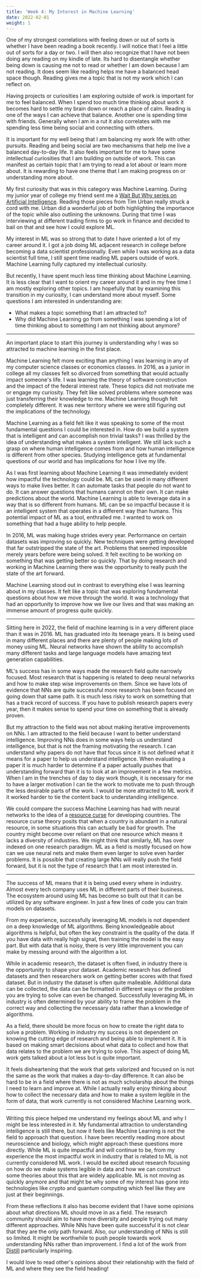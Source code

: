 ```yaml
---
title: 'Week 4: My Interest in Machine Learning'
date: 2022-02-01
weight: 1
---
```


One of my strongest correlations with feeling down or out of sorts is whether I have been reading a  book recently. I will notice that I feel a little out of sorts for a day or two. I will then also recognize that I have not been doing any reading on my kindle of late. Its hard to disentangle whether being down is causing me not to read or whether I am down because I am not reading. It does seem like   reading helps me have a balanced head space though. Reading gives me a topic that is not my work which I can reflect on. 

Having projects or curiosities I am exploring outside of work is important for me to feel balanced. When I spend too much time thinking about work it becomes hard to settle my brain down or reach a place of calm. Reading is one of the ways I can achieve that balance. Another one is spending time with friends. Generally when I am in a rut it also correlates with me spending less time being social and connecting with others.

It is important for my well being that I am balancing my work life with other pursuits. Reading and being social are two mechanisms that help me live a balanced day-to-day life. It also feels important for me to have some intellectual curiosities that I am building on outside of work. This can manifest as certain topic that I am trying to read a lot about or learn more about. It is rewarding to have one theme that I am making progress on or understanding more about. 

My first curiosity that was in this category was Machine Learning. During my junior year of college my friend sent me a [Wait But Why series on Artificial Intelligence](https://waitbutwhy.com/2015/01/artificial-intelligence-revolution-1.html). Reading those pieces from Tim Urban really struck a cord with me. Urban did a wonderful job of both highlighting the importance of the topic while also outlining the unknowns. During that time I was interviewing at different trading firms to go work in finance and decided to bail on that and see how I could explore ML.

My interest in ML was so strong that to date I have oriented a lot of my career around it. I got a job doing ML adjacent research in college before becoming a data scientist professionally. Even while I was working as a data scientist full time, I still spent time reading ML papers outside of work. Machine Learning fully captured my intellectual curiosity.

But recently, I have spent much less time thinking about Machine Learning. It is less clear that I want to orient my career around it and in my free time I am mostly exploring other topics. I am hopefully that by examining this transition in my curiosity, I can understand more about myself. Some questions I am interested in understanding are:
- What makes a topic something that I am attracted to? 
- Why did Machine Learning go from something I was spending a lot of time thinking about to something I am not thinking about anymore?

* * * 
An important place to start this journey is understanding why I was so attracted to machine learning in the first place.

Machine Learning felt more exciting than anything I was learning in any of my computer science classes or economics classes. In 2016, as a junior in college all my classes felt so divorced from something that would actually impact someone's life. I was learning the theory of software construction and the impact of the federal interest rate. These topics did not motivate me or engage my curiosity. They felt like solved problems where someone was just transferring their knowledge to me. Machine Learning though felt completely different. It was new territory where we were still figuring out the implications of the technology.

Machine Learning as a field felt like it was speaking to some of the most fundamental questions I could be interested in. How do we build a system that is intelligent and can accomplish non trivial tasks? I was thrilled by the idea of understanding what makes a system intelligent. We still lack such a grasp on where human intelligence comes from and how human intelligence is different from other species. Studying intelligence gets at fundamental questions of our world and has implications for how I live my life.

As I was first learning about Machine Learning it was immediately evident how impactful the technology could be. ML can be used in many different ways to make lives better. It can automate tasks that people do not want to do. It can answer questions that humans cannot on their own. It can make predictions about the world. Machine Learning is able to leverage data in a way that is so different from humans. ML can be so impactful because it is an intelligent system that operates in a different way than humans. This potential impact of ML as a tool, enthralled me. I wanted to work on something that had a huge ability to help people.

In 2016, ML was making huge strides every year. Performance on certain datasets was improving so quickly. New techniques were getting developed that far outstripped the state of the art. Problems that seemed impossible merely years before were being solved. It felt exciting to be working on something that was getting better so quickly. That by doing research and working in Machine Learning there was the opportunity to really push the state of the art forward. 

Machine Learning stood out in contrast to everything else I was learning about in my classes. It felt like a topic that was exploring fundamental questions about how we move through the world. It was a technology that had an opportunity to improve how we live our lives and that was making an immense amount of progress quite quickly.

***

Sitting here in 2022, the field of machine learning is in a very different place than it was in 2016. ML has graduated into its teenage years. It is being used in many different places and there are plenty of people making lots of money using ML. Neural networks have shown the ability to accomplish many different tasks and large language models have amazing text generation capabilities. 

ML's success has in some ways made the research field quite narrowly focused. Most research that is happening is related to deep neural networks and how to make step wise improvements on them. Since we have lots of evidence that NNs are quite successful more research has been focused on going down that same path. It is much less risky to work on something that has a track record of success. If you have to publish research papers every year, then it makes sense to spend your time on something that is already proven.

But my attraction to the field was not about making iterative improvements on NNs. I am attracted to the field because I want to better understand intelligence. Improving NNs does in some ways help us understand intelligence, but that is not the framing motivating the research. I can understand why papers do not have that focus since it is not defined what it means for a paper to help us understand intelligence. When evaluating a paper it is much harder to determine if a paper actually pushes that understanding forward than it is to look at an improvement in a few metrics. When I am in the trenches of day to day work though, it is necessary for me to have a larger motivation I can tie the work to motivate me to push through the less desirable parts of the work. I would be more attracted to ML work if it worked harder to tie the content back to understanding intelligence. 

We could compare the success Machine Learning has had with neural networks to the idea of a [resource curse](https://en.wikipedia.org/wiki/Resource_curse) for developing countries. The resource curse theory posits that when a country is abundant in a natural resource, in some situations this can actually be bad for growth. The country might become over reliant on that one resource which means it lacks a diversity of industries. We might think that similarly, ML has over indexed on one research paradigm. ML as a field is mostly focused on how can we use neural nets and make them even larger to solve even harder problems. It is possible that creating large NNs will really push the field forward, but it is not the type of research that I am most interested in. 
 
***
The success of ML means that it is being used every where in industry. Almost every tech company uses ML in different parts of their business. The ecosystem around using ML has become so built out that it can be utilized by any software engineer. In just a few lines of code you can train models on datasets.

From my experience, successfully leveraging ML models is not dependent on a deep knowledge of ML algorithms. Being knowledgeable about algorithms is helpful, but often the key constraint is the quality of the data. If you have data with really high signal, then training the model is the easy part. But with data that is noisy, there is very little improvement you can make by messing around with the algorithm a lot. 

While in academic research, the dataset is often fixed, in industry there is the opportunity to shape your dataset. Academic research has defined datasets and then researchers work on getting better scores with that fixed dataset. But in industry the dataset is often quite malleable. Additional data can be collected, the data can be formatted in different ways or the problem you are trying to solve can even be changed. Successfully leveraging ML in industry is often determined by your ability to frame the problem in the correct way and collecting the necessary data rather than a knowledge of algorithms.

As a field, there should be more focus on how to create the right data to solve a problem. Working in industry my success is not dependent on knowing the cutting edge of research and being able to implement it. It is based on making smart decisions about what data to collect and how that data relates to the problem we are trying to solve. This aspect of doing ML work gets talked about a lot less but is quite important.

It feels disheartening that the work that gets valorized and focused on is not the same as the work that makes a day-to-day difference. It can also be hard to be in a field where there is not as much scholarship about the things I need to learn and improve at. While I actually really enjoy thinking about how to collect the necessary data and how to make a system legible in the form of data, that work currently is not considered Machine Learning work. 

***

Writing this piece helped me understand my feelings about ML and why I might be less interested in it. My fundamental attraction to understanding intelligence is still there, but now it feels like Machine Learning is not the field to approach that question. I have been recently reading more about neuroscience and biology, which might approach these questions more directly. While ML is quite impactful and will continue to be, from my experience the most impactful work in industry that is related to ML is not currently considered ML work. I would be excited about research focusing on how do we make systems legible in data and how we can construct some theories about this that are widely applicable. ML is not moving as quickly anymore and that might be why some of my interest has gone into technologies like crypto and quantum computing which feel like they are just at their beginnings.

From these reflections it also has become evident that I have some opinions about what directions ML should move in as a field. The research community should aim to have more diversity and people trying out many different approaches. While NNs have been quite successful it is not clear that they are the only path forward. Also, our understanding of NNs is still so limited. It might be worthwhile to push people towards work understanding NNs rather than improvement. I find a lot of the work from [Distill](https://distill.pub/) particularly inspiring. 

I would love to read other's opinions about their relationship with the field of ML and where they see the field heading!
